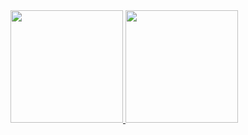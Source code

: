 
<div>
<a href="https://github.com/Filipe-Leite">
<img loading="lazy" height="180em" src="https://github-readme-stats.vercel.app/api/top-langs/?username=Filipe-Leite-aqui&layout=compact&langs_count=7&theme=dracula"/>
<img loading="lazy" height="180em" src="https://github-readme-stats.vercel.app/api?username=Filipe-Leite&show_icons=true&theme=dracula&include_all_commits=true&count_private=true"/>
</div>
